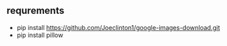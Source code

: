 ## requrements
- pip install https://github.com/Joeclinton1/google-images-download.git
- pip install pillow
